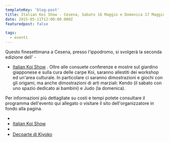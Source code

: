 ```yaml
---
templateKey: 'blog-post'
title: Italian Koi Show - Cesena, Sabato 16 Maggio e Domenica 17 Maggio
date: 2015-05-11T12:00:00.000Z
featuredpost: false

tags:
  - eventi
---
```



Questo finesettimana a Cesena, presso l'ippodromo, si svolgerà la seconda edizione dell' - 
 - [Italian Koi Show](http://www.italiankoishow.it/) 
. Oltre alle consuete conferenze e mostre sul giardino giapponese e sulla cura delle carpe Koi, saranno allestiti dei workshop ed un'area culturale. In particolare ci saranno dimostrazioni e giochi con gli origami, ma anche dimostrazioni di arti marziali: Kendo (il sabato con uno spazio dedicato ai bambini) e Judo (la domenica). 

 Per informazioni più dettagliate su costi e tempi potete consultare il programma dell'evento qui allegato o visitare il sito dell'organizzatore in fondo alla pagina. 

  - 
 - [Italian Koi Show](http://www.italiankoishow.it/) 
  - 
 - [Decoarte di Kiyoko](http://www.decoarte.eu/) 
